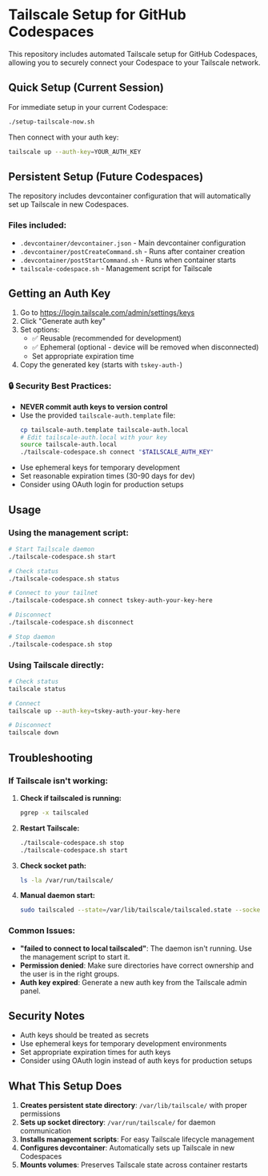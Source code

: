 # Tailscale Setup for GitHub Codespaces

This repository includes automated Tailscale setup for GitHub Codespaces, allowing you to securely connect your Codespace to your Tailscale network.

## Quick Setup (Current Session)

For immediate setup in your current Codespace:

```bash
./setup-tailscale-now.sh
```

Then connect with your auth key:
```bash
tailscale up --auth-key=YOUR_AUTH_KEY
```

## Persistent Setup (Future Codespaces)

The repository includes devcontainer configuration that will automatically set up Tailscale in new Codespaces.

### Files included:
- `.devcontainer/devcontainer.json` - Main devcontainer configuration
- `.devcontainer/postCreateCommand.sh` - Runs after container creation
- `.devcontainer/postStartCommand.sh` - Runs when container starts
- `tailscale-codespace.sh` - Management script for Tailscale

## Getting an Auth Key

1. Go to https://login.tailscale.com/admin/settings/keys
2. Click "Generate auth key"
3. Set options:
   - ✅ Reusable (recommended for development)
   - ✅ Ephemeral (optional - device will be removed when disconnected)
   - Set appropriate expiration time
4. Copy the generated key (starts with `tskey-auth-`)

### 🔒 **Security Best Practices:**
- **NEVER commit auth keys to version control**
- Use the provided `tailscale-auth.template` file:
  ```bash
  cp tailscale-auth.template tailscale-auth.local
  # Edit tailscale-auth.local with your key
  source tailscale-auth.local
  ./tailscale-codespace.sh connect "$TAILSCALE_AUTH_KEY"
  ```
- Use ephemeral keys for temporary development
- Set reasonable expiration times (30-90 days for dev)
- Consider using OAuth login for production setups

## Usage

### Using the management script:
```bash
# Start Tailscale daemon
./tailscale-codespace.sh start

# Check status
./tailscale-codespace.sh status

# Connect to your tailnet
./tailscale-codespace.sh connect tskey-auth-your-key-here

# Disconnect
./tailscale-codespace.sh disconnect

# Stop daemon
./tailscale-codespace.sh stop
```

### Using Tailscale directly:
```bash
# Check status
tailscale status

# Connect
tailscale up --auth-key=tskey-auth-your-key-here

# Disconnect
tailscale down
```

## Troubleshooting

### If Tailscale isn't working:

1. **Check if tailscaled is running:**
   ```bash
   pgrep -x tailscaled
   ```

2. **Restart Tailscale:**
   ```bash
   ./tailscale-codespace.sh stop
   ./tailscale-codespace.sh start
   ```

3. **Check socket path:**
   ```bash
   ls -la /var/run/tailscale/
   ```

4. **Manual daemon start:**
   ```bash
   sudo tailscaled --state=/var/lib/tailscale/tailscaled.state --socket=/var/run/tailscale/tailscaled.sock &
   ```

### Common Issues:

- **"failed to connect to local tailscaled"**: The daemon isn't running. Use the management script to start it.
- **Permission denied**: Make sure directories have correct ownership and the user is in the right groups.
- **Auth key expired**: Generate a new auth key from the Tailscale admin panel.

## Security Notes

- Auth keys should be treated as secrets
- Use ephemeral keys for temporary development environments
- Set appropriate expiration times for auth keys
- Consider using OAuth login instead of auth keys for production setups

## What This Setup Does

1. **Creates persistent state directory**: `/var/lib/tailscale/` with proper permissions
2. **Sets up socket directory**: `/var/run/tailscale/` for daemon communication
3. **Installs management scripts**: For easy Tailscale lifecycle management
4. **Configures devcontainer**: Automatically sets up Tailscale in new Codespaces
5. **Mounts volumes**: Preserves Tailscale state across container restarts
